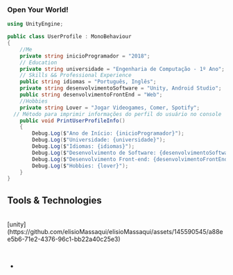 <h3>Open Your World!</h3>

```csharp
using UnityEngine;

public class UserProfile : MonoBehaviour
{
    //Me
    private string inicioProgramador = "2018";
    // Education
    private string universidade = "Engenharia de Computação - 1º Ano";
    // Skills && Professional Experience
    public string idiomas = "Português, Inglês";
    private string desenvolvimentoSoftware = "Unity, Android Studio";
    public string desenvolvimentoFrontEnd = "Web";
    //Hobbies
    private string Lover = "Jogar Videogames, Comer, Spotify";
  // Método para imprimir informações do perfil do usuário no console
    public void PrintUserProfileInfo()
    {
        Debug.Log($"Ano de Início: {inicioProgramador}");
        Debug.Log($"Universidade: {universidade}");
        Debug.Log($"Idiomas: {idiomas}");
        Debug.Log($"Desenvolvimento de Software: {desenvolvimentoSoftware}");
        Debug.Log($"Desenvolvimento Front-end: {desenvolvimentoFrontEnd}");
        Debug.Log($"Hobbies: {lover}");
    }
}
```




 
 <h2>Tools & Technologies </h2>
<p>
   <br>
 [unity](https://github.com/elisioMassaqui/elisioMassaqui/assets/145590545/a88ee5b6-71e2-4376-96c1-bb22a40c25e3)
</p><br>

- 
<!---
elisioMassaqui/elisioMassaqui is a ✨ special ✨ repository because its `README.md` (this file) appears on your GitHub profile.
You can click the Preview link to take a look at your changes.
--->
